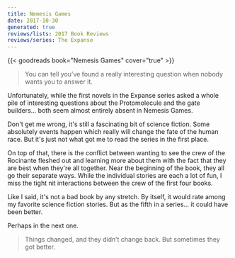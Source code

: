 ```yaml
---
title: Nemesis Games
date: 2017-10-30
generated: true
reviews/lists: 2017 Book Reviews
reviews/series: The Expanse
---
```

{{< goodreads book="Nemesis Games" cover="true" >}}

> You can tell you’ve found a really interesting question when nobody wants you to answer it.

Unfortunately, while the first novels in the Expanse series asked a whole pile of interesting questions about the Protomolecule and the gate builders... both seem almost entirely absent in Nemesis Games.  

<!--more-->

Don't get me wrong, it's still a fascinating bit of science fiction. Some absolutely events happen which really will change the fate of the human race. But it's just not what got me to read the series in the first place.  

On top of that, there is the conflict between wanting to see the crew of the Rocinante fleshed out and learning more about them with the fact that they are best when they're all together. Near the beginning of the book, they all go their separate ways. While the individual stories are each a lot of fun, I miss the tight nit interactions between the crew of the first four books.  

Like I said, it's not a bad book by any stretch. By itself, it would rate among my favorite science fiction stories. But as the fifth in a series... it could have been better.  

Perhaps in the next one.  

> Things changed, and they didn’t change back. But sometimes they got better.



